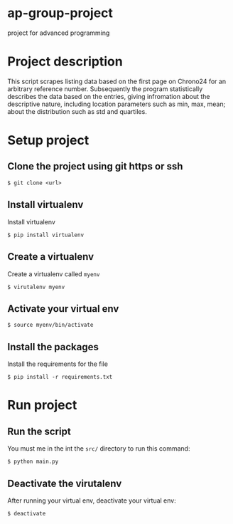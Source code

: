 # ap-group-project
project for advanced programming

# Project description
This script scrapes listing data based on the first page on Chrono24 for an arbitrary reference number.
Subsequently the program statistically describes the data based on the entries, giving infromation about the 
descriptive nature, including location parameters such as min, max, mean; about the distribution such as std and quartiles. 

# Setup project
## Clone the project using git https or ssh
```
$ git clone <url> 
```
## Install virtualenv
Install virtualenv
```
$ pip install virtualenv
```
## Create a virtualenv
Create a virtualenv called `myenv`
```
$ virutalenv myenv
```
## Activate your virtual env
```
$ source myenv/bin/activate
```
## Install the packages 
Install the requirements for the file
```
$ pip install -r requirements.txt
```
# Run project
## Run the script
You must me in the int the `src/` directory to run this command:
```
$ python main.py
```

## Deactivate the virutalenv
After running your virtual env, deactivate your virtual env:
```
$ deactivate
```
